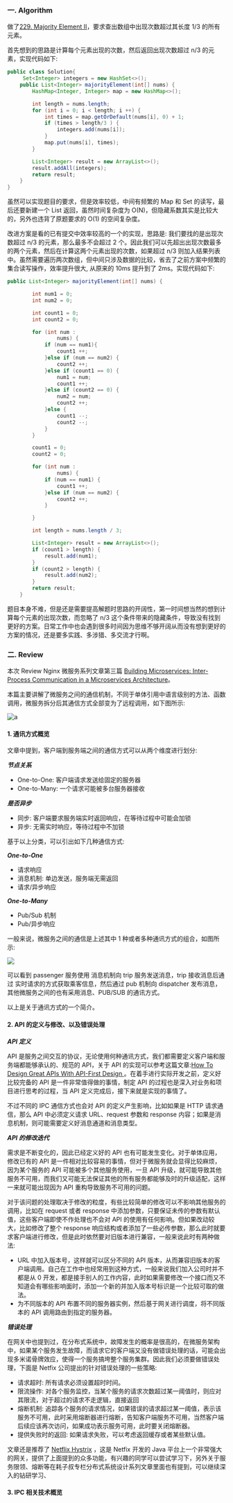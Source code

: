 ### 一. Algorithm

做了[229. Majority Element II](https://leetcode.com/problems/majority-element-ii/)，要求查出数组中出现次数超过其长度 1/3 的所有元素。

首先想到的思路是计算每个元素出现的次数，然后返回出现次数超过 n/3 的元素，实现代码如下:

```Java
public class Solution{
	 Set<Integer> integers = new HashSet<>();
    public List<Integer> majorityElement(int[] nums) {
        HashMap<Integer, Integer> map = new HashMap<>();

        int length = nums.length;
        for (int i = 0; i < length; i ++) {
            int times = map.getOrDefault(nums[i], 0) + 1;
            if (times > length/3 ) {
                integers.add(nums[i]);
            }
            map.put(nums[i], times);
        }

        List<Integer> result = new ArrayList<>();
        result.addAll(integers);
        return result;
    }
}
```

虽然可以实现题目的要求，但是效率较低，中间有频繁的 Map 和 Set 的读写，最后还要新建一个 List 返回，虽然时间复杂度为 O(N)，但隐藏系数其实是比较大的，另外也违背了原题要求的 O(1) 的空间复杂度。

改进方案是看的已有提交中效率较高的一个的实现，思路是: 我们要找的是出现次数超过 n/3 的元素，那么最多不会超过 2 个。因此我们可以先超出出现次数最多的两个元素，然后在计算这两个元素出现的次数，如果超过 n/3 则加入结果列表中。虽然需要遍历两次数组，但中间只涉及数据的比较，省去了之前方案中频繁的集合读写操作，效率提升很大, 从原来的 10ms 提升到了 2ms。实现代码如下:

```Java
public List<Integer> majorityElement(int[] nums) {

        int num1 = 0;
        int num2 = 0;

        int count1 = 0;
        int count2 = 0;

        for (int num :
                nums) {
            if (num == num1){
                count1 ++;
            }else if (num == num2) {
                count2 ++;
            }else if (count1 == 0) {
                num1 = num;
                count1 ++;
            }else if (count2 == 0) {
                num2 = num;
                count2 ++;
            }else {
                count1 --;
                count2 --;
            }
        }

        count1 = 0;
        count2 = 0;

        for (int num :
                nums) {
            if (num == num1) {
                count1 ++;
            }else if (num == num2) {
                count2 ++;
            }

        }

        int length = nums.length / 3;

        List<Integer> result = new ArrayList<>();
        if (count1 > length) {
            result.add(num1);
        }
        if (count2 > length) {
            result.add(num2);
        }
        return result;
    }
```

题目本身不难，但是还是需要提高解题时思路的开阔性，第一时间想当然的想到计算每个元素的出现次数，而忽略了 n/3 这个条件带来的隐藏条件，导致没有找到更好的方案。日常工作中也会遇到很多时间因为思维不够开阔从而没有想到更好的方案的情况，还是要多实践、多涉猎、多交流才行啊。

### 二. Review

本次 Review Nginx 微服务系列文章第三篇 [Building Microservices: Inter-Process Communication in a Microservices Architecture](https://www.nginx.com/blog/building-microservices-inter-process-communication/)。

本篇主要讲解了微服务之间的通信机制，不同于单体引用中语言级别的方法、函数调用，微服务拆分后其通信方式全部变为了远程调用，如下图所示:

![a](https://www.nginx.com/wp-content/uploads/2015/07/Richardson-microservices-part3_monolith-vs-microservices.png)


#### 1. 通讯方式概览

文章中提到，客户端到服务端之间的通信方式可以从两个维度进行划分:

***节点关系***

- One-to-One: 客户端请求发送给固定的服务器
- One-to-Many: 一个请求可能被多台服务器接收

***是否异步***

-  同步: 客户端要求服务端实时返回响应，在等待过程中可能会加锁
-  异步: 无需实时响应，等待过程中不加锁

基于以上分类，可以引出如下几种通信方式:

***One-to-One***

- 请求响应
- 消息机制: 单边发送，服务端无需返回
- 请求/异步响应

***One-to-Many***

- Pub/Sub 机制
- Pub/异步响应

一般来说，微服务之间的通信是上述其中 1 种或者多种通讯方式的组合，如图所示:

![](https://www.nginx.com/wp-content/uploads/2015/07/Richardson-microservices-part3_taxi-service.png)

可以看到 passenger 服务使用 消息机制向 trip 服务发送消息，trip 接收消息后通过 实时请求的方式获取乘客信息，然后通过 pub 机制向 dispatcher 发布消息，其他微服务之间的也有采用消息、PUB/SUB 的通讯方式。

以上是关于通讯方式的一个简介。

#### 2. API 的定义与修改、以及错误处理

***API 定义***

API 是服务之间交互的协议，无论使用何种通讯方式，我们都需要定义客户端和服务端都能够承认的、规范的 API，关于 API 的实现可以参考这篇文章:[How To Design Great APIs With API-First Design
](https://www.programmableweb.com/news/how-to-design-great-apis-api-first-design-and-raml/how-to/2015/07/10)。在着手进行实际开发之前，定义好比较完备的 API 是一件非常值得做的事情，制定 API 的过程也是深入对业务和项目进行思考的过程，当 API 定义完成后，接下来就是实现的事情了。

不过不同的 IPC 通信方式也会对 API 的定义产生影响，比如如果是 HTTP 请求通信，那么 API 中必须定义请求 URL、request 参数和 response 内容；如果是消息机制，则可能需要定义好消息通道和消息类型。

***API 的修改迭代***

需求是不断变化的，因此已经定义好的 API 也有可能发生变化。对于单体应用，修改已有的 API 是一件相对比较容易的事情，但对于微服务就会显得比较麻烦，因为某个服务的 API 可能被多个其他服务使用，一旦 API 升级，就可能导致其他服务不可用，而我们又可能无法保证其他的所有服务都能够及时的升级适配，这样一来就可能出现因为 API 重构导致服务不可用的问题。

对于该问题的处理取决于修改的粒度，有些比较简单的修改可以不影响其他服务的调用，比如在 request 或者 response 中添加参数，只要保证未传的参数有默认值，这些客户端即使不作处理也不会对 API 的使用有任何影响。但如果改动较大，比如修改了整个 response 响应结构或者添加了一些必传参数，那么此时就要求客户端进行修改，但是此时依然要对旧版本进行兼容，一般来说此时有两种做法:

- URL 中加入版本号，这样就可以区分不同的 API 版本，从而兼容旧版本的客户端调用。自己在工作中也经常用到这种方式，一般来说我们加入公司时并不都是从 0 开发，都是接手别人的工作内容，此时如果需要修改一个接口而又不知道会有哪些影响面时，添加一个新的并加入版本号标识是一个比较可取的做法。
- 为不同版本的 API 布置不同的服务器实例，然后基于网关进行调度，将不同版本的 API 调用路由到指定的服务器。

***错误处理***

在网关中也提到过，在分布式系统中，故障发生的概率是很高的，在微服务架构中，如果某个服务发生故障，而请求它的客户端又没有做错误处理的话，可能会出现多米诺骨牌效应，使得一个服务搞垮整个服务集群。因此我们必须要做错误处理，下面是 Netfix 公司提出的针对错误处理的一些策略:

- 请求超时: 所有请求必须设置超时时间。
- 限流操作: 对各个服务监控，当某个服务的请求次数超过某一阈值时，则应对其限流，对于超过的请求不走逻辑，直接返回
- 熔断机制: 追踪各个服务的请求情况，如果错误的请求超过某一阈值，表示该服务不可用，此时采用熔断器进行熔断，告知客户端服务不可用，当然客户端后续应该再次访问，如果成功表示服务可用，此时要关闭熔断器。
- 提供失败时的返回: 如果请求失败，可以考虑返回缓存或者某些默认值。

文章还是推荐了 [Netflix Hystrix](https://github.com/Netflix/Hystrix) ，这是 Netfix 开发的 Java 平台上一个非常强大的网关，提供了上面提到的众多功能，有兴趣的同学可以尝试学习下，另外关于服务限领、熔断等在耗子叔专栏分布式系统设计系列文章里面也有提到，可以继续深入的钻研学习、

#### 3. IPC 相关技术概览